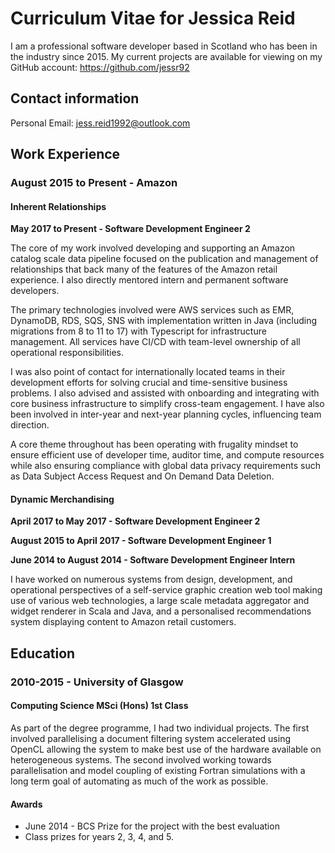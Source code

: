 # Curriculum Vitae for Jessica Reid

I am a professional software developer based in Scotland who has been in the industry since 2015.
My current projects are available for viewing on my GitHub account: https://github.com/jessr92

## Contact information

Personal Email: jess.reid1992@outlook.com

## Work Experience

### August 2015 to Present - Amazon

#### Inherent Relationships

**May 2017 to Present - Software Development Engineer 2**

The core of my work involved developing and supporting an Amazon catalog scale data pipeline focused on the
publication and management of relationships that back many of the features of the Amazon retail experience. I also directly
mentored intern and permanent software developers.

The primary technologies involved were AWS services such as EMR, DynamoDB, RDS, SQS, SNS with implementation written
in Java (including migrations from 8 to 11 to 17) with Typescript for infrastructure management. All services have CI/CD
with team-level ownership of all operational responsibilities.

I was also point of contact for internationally located teams in their development efforts for solving crucial and time-sensitive
business problems. I also advised and assisted with onboarding and integrating with core business infrastructure to simplify
cross-team engagement. I have also been involved in inter-year and next-year planning cycles, influencing team direction.

A core theme throughout has been operating with frugality mindset to ensure efficient use of developer time, auditor time,
and compute resources while also ensuring compliance with global data privacy requirements such as Data Subject Access
Request and On Demand Data Deletion.

#### Dynamic Merchandising

**April 2017 to May 2017 - Software Development Engineer 2**

**August 2015 to April 2017 - Software Development Engineer 1**

**June 2014 to August 2014 - Software Development Engineer Intern**

I have worked on numerous systems from design, development, and operational perspectives of a self-service graphic
creation web tool making use of various web technologies, a large scale metadata aggregator and widget renderer in Scala and
Java, and a personalised recommendations system displaying content to Amazon retail customers.

## Education

### 2010-2015 - University of Glasgow

#### Computing Science MSci (Hons) 1st Class

As part of the degree programme, I had two individual projects. The first involved parallelising a document filtering
system accelerated using OpenCL allowing the system to make best use of the hardware available on heterogeneous systems.
The second involved working towards parallelisation and model coupling of existing Fortran simulations with a long term
goal of automating as much of the work as possible.

#### Awards

* June 2014 - BCS Prize for the project with the best evaluation
* Class prizes for years 2, 3, 4, and 5.
